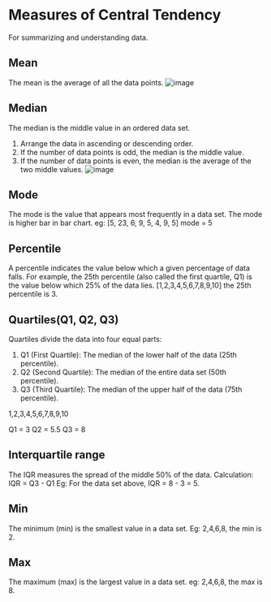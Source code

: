 # Measures of Central Tendency
For summarizing and understanding data.
## Mean
The mean is the average of all the data points.
![image](https://github.com/user-attachments/assets/e6d4f0ec-ff8a-4d23-a48f-92abe07c6287)

## Median
The median is the middle value in an ordered data set.
1. Arrange the data in ascending or descending order.
2. If the number of data points is odd, the median is the middle value.
3. If the number of data points is even, the median is the average of the two middle values.
   ![image](https://github.com/user-attachments/assets/068f2a64-4332-417a-a661-1f6fee2334b7)

## Mode
The mode is the value that appears most frequently in a data set. The mode is higher bar in bar chart.
eg:
[5, 23, 6, 9, 5, 4, 9, 5]
mode = 5

## Percentile
A percentile indicates the value below which a given percentage of data falls.
For example, the 25th percentile (also called the first quartile, Q1) is the value below which 25% of the data lies.
[1,2,3,4,5,6,7,8,9,10] the 25th percentile is 3.

## Quartiles(Q1, Q2, Q3)
Quartiles divide the data into four equal parts:
1. Q1 (First Quartile): The median of the lower half of the data (25th percentile).
2. Q2 (Second Quartile): The median of the entire data set (50th percentile).
3. Q3 (Third Quartile): The median of the upper half of the data (75th percentile).

1,2,3,4,5,6,7,8,9,10

Q1 = 3
Q2 = 5.5
Q3 = 8

## Interquartile range
The IQR measures the spread of the middle 50% of the data.
Calculation: IQR = Q3 - Q1
Eg: 
For the data set above, IQR = 8 - 3 = 5.

## Min
The minimum (min) is the smallest value in a data set.
Eg:
2,4,6,8, the min is 2.
## Max
The maximum (max) is the largest value in a data set.
eg:
2,4,6,8, the max is 8.
